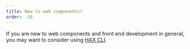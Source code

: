 ```yaml
---
title: New to web components?
order: -10
---
```

<p>If you are new to web components and front end development in general, you may want to consider using <a href="https://github.com/haxtheweb/create">HAX CLI</a>.</p>
<code-sample>
<template>
npm init @haxtheweb
</template>
</code-sample>
